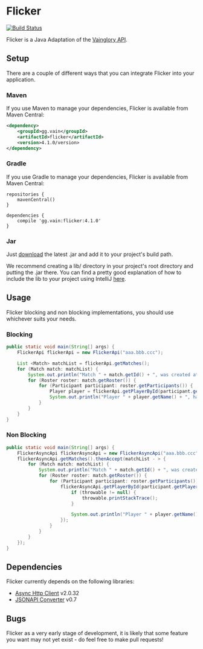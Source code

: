 # Flicker

[![Build Status](https://travis-ci.org/DominicGunn/flicker.svg?branch=master)](https://travis-ci.org/DominicGunn/flicker)

Flicker is a Java Adaptation of the [Vainglory API](http://developer.vainglorygame.com/docs/).

## Setup

There are a couple of different ways that you can integrate Flicker into your application.

### Maven

If you use Maven to manage your dependencies, Flicker is available from Maven Central:

```xml
<dependency>
    <groupId>gg.vain</groupId>
	<artifactId>flicker</artifactId>
	<version>4.1.0/version>
</dependency>
```

### Gradle

If you use Gradle to manage your dependencies, Flicker is available from Maven Central:

```
repositories {
    mavenCentral()
}

dependencies {
	compile 'gg.vain:flicker:4.1.0'
}
```

### Jar
Just [download](https://github.com/DominicGunn/flicker/releases) the latest .jar and add it to your project's build path.

We recommend creating a lib/ directory in your project's root directory and putting the .jar there. You can find a pretty good explanation of how to include the lib to your project using IntelliJ [here](http://stackoverflow.com/a/32853178).


## Usage

Flicker blocking and non blocking implementations, you should use whichever suits your needs.

### Blocking
```java
public static void main(String[] args) {
    FlickerApi flickerApi = new FlickerApi("aaa.bbb.ccc");

    List <Match> matchList = flickerApi.getMatches();
    for (Match match: matchList) {
        System.out.println("Match " + match.getId() + ", was created at " + match.getCreatedAt());
        for (Roster roster: match.getRoster()) {
            for (Participant participant: roster.getParticipants()) {
                Player player = flickerApi.getPlayerById(participant.getPlayer().getId());
                System.out.println("Player " + player.getName() + ", has " + player.getPlayerStats().getLifetimeGold() + " lifetime gold");
            }
        }
    }
}
```

### Non Blocking

```java
public static void main(String[] args) {
    FlickerAsyncApi flickerAsyncApi = new FlickerAsyncApi("aaa.bbb.ccc");
    flickerAsyncApi.getMatches().thenAccept(matchList - > {
        for (Match match: matchList) {
            System.out.println("Match " + match.getId() + ", was created at " + match.getCreatedAt());
            for (Roster roster: match.getRoster()) {
                for (Participant participant: roster.getParticipants()) {
                    flickerAsyncApi.getPlayerById(participant.getPlayer().getId()).whenComplete((player, throwable) - > {
                        if (throwable != null) {
                            throwable.printStackTrace();
                        }

                        System.out.println("Player " + player.getName() + ", has " + player.getPlayerStats().getLifetimeGold() + " lifetime gold");
                    });
                }
            }
        }
    });
}
```

## Dependencies

Flicker currently depends on the following libraries:

* [Async Http Client](https://github.com/AsyncHttpClient/async-http-client) v2.0.32
* [JSONAPI Converter](https://github.com/jasminb/jsonapi-converter) v0.7

## Bugs

Flicker as a very early stage of development, it is likely that some feature you want may not yet exist - do feel free to make pull requests!
